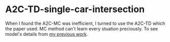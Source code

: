 # A2C-TD-single-car-intersection

When I found the A2C-MC was inefficient, I turned to use the A2C-TD which the paper used. MC method can't learn every stuation preciously.
To see model's details from [my previous work](https://github.com/ZHONGJunjie86/A3C-single-car-intersection).
